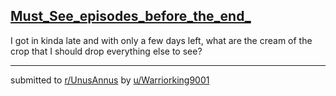 ## [Must_See_episodes_before_the_end_](https://www.reddit.com/r/UnusAnnus/comments/jrov23/must_see_episodes_before_the_end/)
I got in kinda late and with only a few days left, what are the cream of the crop that I should drop everything else to see?

---

submitted to [r/UnusAnnus](https://www.reddit.com/r/UnusAnnus) by [u/Warriorking9001](https://www.reddit.com/user/Warriorking9001)
